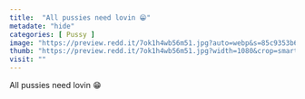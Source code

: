 ```yaml
---
title:  "All pussies need lovin 😁"
metadate: "hide"
categories: [ Pussy ]
image: "https://preview.redd.it/7ok1h4wb56m51.jpg?auto=webp&s=85c9353b6ee77eb3870a3a2bba3471528aef4666"
thumb: "https://preview.redd.it/7ok1h4wb56m51.jpg?width=1080&crop=smart&auto=webp&s=ac190c6b9eba91eec772909ad09181418e3ec823"
visit: ""
---
```

All pussies need lovin 😁
